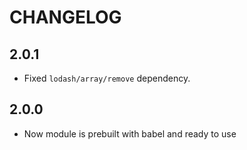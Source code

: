 # CHANGELOG

## 2.0.1

* Fixed `lodash/array/remove` dependency.

## 2.0.0

* Now module is prebuilt with babel and ready to use
